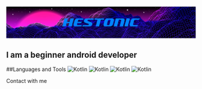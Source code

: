 [![Header](https://github.com/Hestonic/Hestonic/blob/main/assets/neon-grid.jpg)](https://t.me/Hestonic)

## I am a beginner android developer

##Languages and Tools
![Kotlin](https://img.shields.io/badge/Kotlin-000000?style=for-the-badge&logo=kotlin)
![Kotlin](https://img.shields.io/badge/Android-000000?style=for-the-badge&logo=android)
![Kotlin](https://img.shields.io/badge/SQL-000000?style=for-the-badge&logo=mysql&logoColor=fff)
![Kotlin](https://img.shields.io/badge/GIT-000000?style=for-the-badge&logo=git)


Contact with me 
